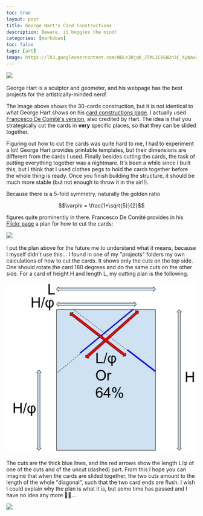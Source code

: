 ```yaml
---
toc: true
layout: post
title: George Hart's Card Constructions
description: Beware, it boggles the mind!
categories: [markdown]
toc: false
tags: [art]
image: https://lh3.googleusercontent.com/WDLe3RjqK_JlMLJC6GN2n3C_XyWaxZBNj1_O1WBLlUKjV8CjKsi8Bj_YcVon2FYO3P6Zfd2P6F7qPxEk0sd3WCypLVQRyW8EC_Hga7_V33fRXwlZxMl5o-6SdhpvbdLvbnRxEb8A_ww=w2400
---
```



![](https://lh3.googleusercontent.com/WDLe3RjqK_JlMLJC6GN2n3C_XyWaxZBNj1_O1WBLlUKjV8CjKsi8Bj_YcVon2FYO3P6Zfd2P6F7qPxEk0sd3WCypLVQRyW8EC_Hga7_V33fRXwlZxMl5o-6SdhpvbdLvbnRxEb8A_ww=w2400)

George Hart is a sculptor and geometer, and his webpage has the best projects for the artistically-minded nerd!

The image above shows the 30-cards construction, but it is not identical to what George Hart shows on his [card constructions page](http://www.georgehart.com/cards/cards.html).
I actually used [Francesco De Comité's version](http://www.flickr.com/photos/fdecomite/3611388781/in/pool-make), also credited by Hart.
The idea is that you strategically cut the cards in **very** specific places, so that they can be slided together.

Figuring out how to cut the cards was quite hard to me, I had to experiment a lot!
George Hart provides printable templates, but their dimensions are different from the cards I used.
Finally besides cutting the cards, the task of putting everything together was a nightmare.
It's been a while since I built this, but I think that I used clothes pegs to hold the cards together before the whole thing is ready.
Once you finish building the structure, it should be much more stable (but not enough to throw it in the air!!).

Because there is a 5-fold symmetry, naturally the golden ratio

$$\varphi = \frac{1+\sqrt{5}}{2}$$

figures quite prominently in there.
Francesco De Comité provides in his [Flickr page](http://www.flickr.com/photos/fdecomite/3616078966/) a plan for how to cut the cards:

![](https://live.staticflickr.com/2434/3616078966_421efeaea8_c.jpg)

I put the plan above for the future me to understand what it means, because I myself didn't use this...
I found in one of my "projects" folders my own calculations of how to cut the cards. It shows only the cuts on the top side. One should rotate the card 180 degrees and do the same cuts on the other side.
For a card of height H and length L, my cutting plan is the following.

![](/archive/blog/card-construction1.png)

The cuts are the thick blue lines, and the red arrows show the length $L/\varphi$ of one of the cuts and of the uncut (dashed) part.
From this I hope you can imagine that when the cards are slided together, the two cuts amount to the length of the whole "diagonal", such that the two card ends are flush.
I wish I could explain why the plan is what it is, but some time has passed and I have no idea any more 🤷‍♂️...

![](https://lh3.googleusercontent.com/c9pgh08m7rRBs5X8SyxKD1qe6tJl7nZU8pc11ejx9m7oJMax2SE8ZDeLd3fy4lG8pgIXvtXtsRrdvoB944HUqXsnc12goP5YgoZEN_2f0AGcWJHuYA3TyaSaUPtz2Ny54qe3cHGqz_Y=w2400)


